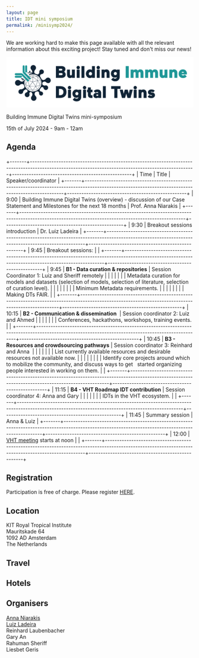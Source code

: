 ```yaml
---
layout: page
title: IDT mini symposium
permalink: /minisymp2024/
---
```


We are working hard to make this page available with all the relevant information about this exciting project! Stay tuned and don't miss our news!

![](images/thumbnail_logoIDT_banner.png)

Building Immune Digital Twins mini-symposium

15th of July 2024 - 9am - 12am

## Agenda

+-------+---------------------------------------------------------------------------------------------------------------------------------------------------+--------------------------------------------------+
| Time  | Title                                                                                                                                             | Speaker/coordinator                              |
+-------+---------------------------------------------------------------------------------------------------------------------------------------------------+--------------------------------------------------+
| 9:00  | Building Immune Digital Twins (overview) - discussion of our Case Statement and Milestones for the next 18 months                                 | Prof. Anna Niarakis                              |
+-------+---------------------------------------------------------------------------------------------------------------------------------------------------+--------------------------------------------------+
| 9:30  | Breakout sessions introduction                                                                                                                    | Dr. Luiz Ladeira                                 |
+-------+---------------------------------------------------------------------------------------------------------------------------------------------------+--------------------------------------------------+
| 9:45  | Breakout sessions:                                                                                                                                |                                                  |
+-------+---------------------------------------------------------------------------------------------------------------------------------------------------+--------------------------------------------------+
| 9:45  | **B1 - Data curation & repositories**                                                                                                             | Session Coordinator 1: Luiz and Sheriff remotely |
|       |                                                                                                                                                   |                                                  |
|       | Metadata curation for models and datasets (selection of models, selection of literature, selection of curation level).                            |                                                  |
|       |                                                                                                                                                   |                                                  |
|       | Minimum Metadata requirements.                                                                                                                    |                                                  |
|       |                                                                                                                                                   |                                                  |
|       | Making DTs FAIR.                                                                                                                                  |                                                  |
+-------+---------------------------------------------------------------------------------------------------------------------------------------------------+--------------------------------------------------+
| 10:15 | **B2 - Communication & dissemination**                                                                                                            | Session coordinator 2: Luiz and Ahmed            |
|       |                                                                                                                                                   |                                                  |
|       | Conferences, hackathons, workshops, training events.                                                                                              |                                                  |
+-------+---------------------------------------------------------------------------------------------------------------------------------------------------+--------------------------------------------------+
| 10:45 | **B3 - Resources and crowdsourcing pathways**                                                                                                     | Session coordinator 3: Reinhard and Anna         |
|       |                                                                                                                                                   |                                                  |
|       | List currently available resources and desirable resources not available now.                                                                     |                                                  |
|       |                                                                                                                                                   |                                                  |
|       | Identify core projects around which to mobilize the community, and discuss ways to get   started organizing people interested in working on them. |                                                  |
+-------+---------------------------------------------------------------------------------------------------------------------------------------------------+--------------------------------------------------+
| 11:15 | **B4 - VHT Roadmap IDT contribution**                                                                                                             | Session coordinator 4: Anna and Gary             |
|       |                                                                                                                                                   |                                                  |
|       | IDTs in the VHT ecosystem.                                                                                                                        |                                                  |
+-------+---------------------------------------------------------------------------------------------------------------------------------------------------+--------------------------------------------------+
| 11:45 | Summary session                                                                                                                                   | Anna & Luiz                                      |
+-------+---------------------------------------------------------------------------------------------------------------------------------------------------+--------------------------------------------------+
| 12:00 | [VHT meeting](https://www.edith-csa.eu/vht-ecosystem-meeting/) starts at noon                                                                     |                                                  |
+-------+---------------------------------------------------------------------------------------------------------------------------------------------------+--------------------------------------------------+

## Registration

Participation is free of charge. Please register [HERE](https://docs.google.com/forms/d/e/1FAIpQLSfcRC2EPMKz0XCbGoa4IQ2PKID7YiHaz5AZupJD0mvjjm0lJg/viewform?pli=1).

## Location

KIT Royal Tropical Institute\
Mauritskade 64\
1092 AD Amsterdam\
The Netherlands

## Travel

## Hotels

## Organisers

[Anna Niarakis](https://www.linkedin.com/in/anna-niarakis-58535b3/)\
[Luiz Ladeira](https://www.linkedin.com/in/luizladeira/)\
Reinhard Laubenbacher\
Gary An\
Rahuman Sheriff\
Liesbet Geris
